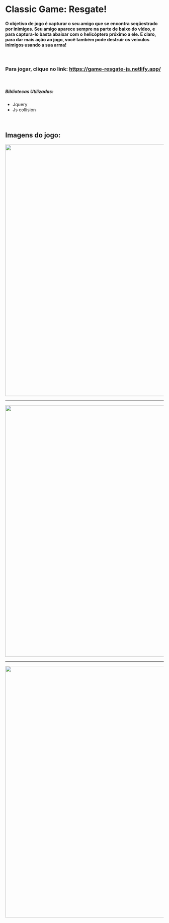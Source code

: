 # Classic Game: Resgate!
 #### O objetivo de jogo é capturar o seu amigo que se encontra seqüestrado por inimigos. Seu amigo aparece sempre na parte de baixo do vídeo, e para captura-lo basta abaixar com o helicóptero próximo a ele. E claro, para dar mais ação ao jogo, você também pode destruir os veículos inimigos usando a sua arma!
 
<br/>
 
### Para jogar, clique no link: https://game-resgate-js.netlify.app/

<br/>

##### Bibliotecas Utilizadas:
- Jquery
- Js collision

<br/>

## Imagens do jogo:

<div align="center">
<img src="https://user-images.githubusercontent.com/77989757/155764679-4017bbde-d1ab-419f-8093-5facb215e776.png" width="800px" />
</div>

<hr/>

<div align="center">
<img src="https://user-images.githubusercontent.com/77989757/155764685-60816409-4f43-4eb1-8e7c-337502a065f6.png" width="800px" />
</div>

<hr/>

<div align="center">
<img src="https://user-images.githubusercontent.com/77989757/155764690-df20fd85-07cf-4d53-a16b-d9ddd24ecce7.png" width="800px" />
</div>
